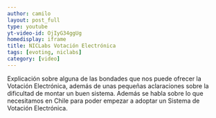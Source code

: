```yaml
---
author: camilo
layout: post_full
type: youtube
yt-video-id: OjIyG34ggUg
homedisplay: iframe
title: NICLabs Votación Electrónica
tags: [evoting, niclabs]
category: [video]
---
```

Explicación sobre alguna de las bondades que nos puede ofrecer la Votación Electrónica, además de unas pequeñas aclaraciones sobre la dificultad de montar un buen sistema. Además se habla sobre lo que necesitamos en Chile para poder empezar a adoptar un Sistema de Votación Electrónica.